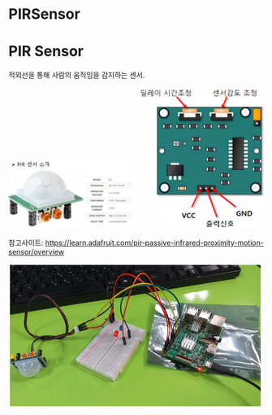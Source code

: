 # PIRSensor
<h1>PIR Sensor</h1>
<p>적외선을 통해 사람의 움직임을 감지하는 센서.</p>
<img src="https://github.com/jeongchaeuk/PIRSensor/blob/main/images/pirsensor1.png" alt="PIR sensor #1" width="250"/>
<img src="https://github.com/jeongchaeuk/PIRSensor/blob/main/images/pirsensor2.png" alt="PIR sensor #2" width="250"/>

참고사이트:
https://learn.adafruit.com/pir-passive-infrared-proximity-motion-sensor/overview

<img src="https://github.com/jeongchaeuk/PIRSensor/blob/main/images/circuitcapture.png" alt="circuit capture" width="500"/>
